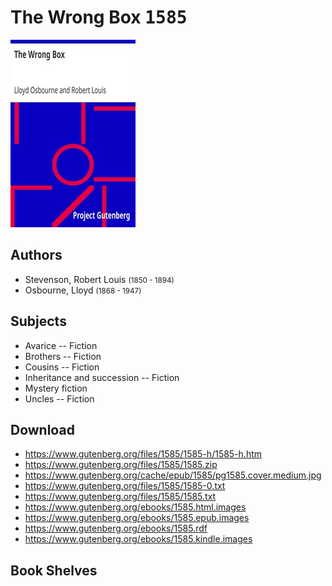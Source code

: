 # The Wrong Box <kbd>1585</kbd>

![](./cover.medium.jpg "")

## Authors


 - Stevenson, Robert Louis <small>(1850 - 1894)</small>
 - Osbourne, Lloyd <small>(1868 - 1947)</small>

## Subjects


 - Avarice -- Fiction
 - Brothers -- Fiction
 - Cousins -- Fiction
 - Inheritance and succession -- Fiction
 - Mystery fiction
 - Uncles -- Fiction

## Download


 - https://www.gutenberg.org/files/1585/1585-h/1585-h.htm
 - https://www.gutenberg.org/files/1585/1585.zip
 - https://www.gutenberg.org/cache/epub/1585/pg1585.cover.medium.jpg
 - https://www.gutenberg.org/files/1585/1585-0.txt
 - https://www.gutenberg.org/files/1585/1585.txt
 - https://www.gutenberg.org/ebooks/1585.html.images
 - https://www.gutenberg.org/ebooks/1585.epub.images
 - https://www.gutenberg.org/ebooks/1585.rdf
 - https://www.gutenberg.org/ebooks/1585.kindle.images

## Book Shelves


